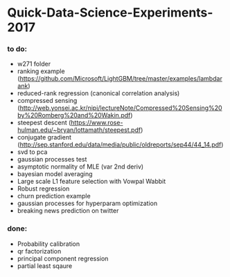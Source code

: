 # Quick-Data-Science-Experiments-2017


### to do:
* w271 folder
* ranking example (https://github.com/Microsoft/LightGBM/tree/master/examples/lambdarank)
* reduced-rank regression (canonical correlation analysis)
* compressed sensing (http://web.yonsei.ac.kr/nipi/lectureNote/Compressed%20Sensing%20by%20Romberg%20and%20Wakin.pdf)
* steepest descent (https://www.rose-hulman.edu/~bryan/lottamath/steepest.pdf)
* conjugate gradient (http://sep.stanford.edu/data/media/public/oldreports/sep44/44_14.pdf)
* svd to pca
* gaussian processes test
* asymptotic normality of MLE (var 2nd deriv)
* bayesian model averaging
* Large scale L1 feature selection with Vowpal Wabbit
* Robust regression
* churn prediction example
* gaussian processes for hyperparam optimization
* breaking news prediction on twitter


### done:
* Probability calibration
* qr factorization
* principal component regression
* partial least sqaure 


